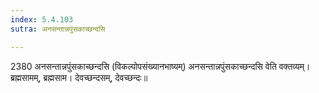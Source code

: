 ```yaml
---
index: 5.4.103
sutra: अनसन्तान्नपुंसकाच्छन्दसि

---
```

2380 अनसन्तान्नपुंसकाच्छन्दसि (विकल्पोपसंख्यानभाष्यम्) अनसन्तान्नपुंसकाच्छन्दसि वेति वक्तव्यम्। ब्रह्मसामम्, ब्रह्मसाम। देवच्छन्दसम्, देवच्छन्दः॥